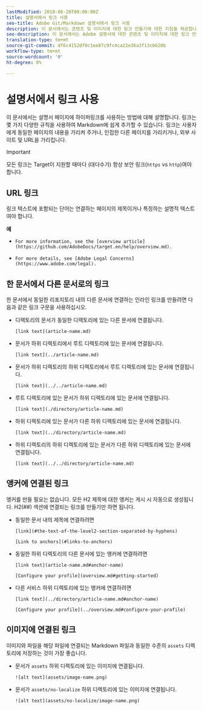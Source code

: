 ```yaml
---
lastModified: 2018-06-28T00:00:00Z
title: 설명서에서 링크 사용
seo-title: Adobe Git/Markdown 설명서에서 링크 사용
description: 이 문서에서는 콘텐츠 및 이미지에 대한 링크 만들기에 대한 지침을 제공합니다.
seo-description: 이 문서에서는 Adobe 설명서에 대한 콘텐츠 및 이미지에 대한 링크 만들기에 대한 지침을 제공합니다.
translation-type: tm+mt
source-git-commit: df6c4152df0c1ee87c9fc4ca22e36a3f13cb620b
workflow-type: tm+mt
source-wordcount: '0'
ht-degree: 0%

---
```



# 설명서에서 링크 사용

이 문서에서는 설명서 페이지에 하이퍼링크를 사용하는 방법에 대해 설명합니다. 링크는 몇 가지 다양한 규칙을 사용하여 Markdown에 쉽게 추가할 수 있습니다. 링크는 사용자에게 동일한 페이지의 내용을 가리켜 주거나, 인접한 다른 페이지를 가리키거나, 외부 사이트 및 URL을 가리킵니다.

>[!IMPORTANT]
>모든 링크는 Target이 지원할 때마다 (대다수가) 항상 보안 링크(`https` vs `http`)여야 합니다.

## URL 링크

링크 텍스트에 포함되는 단어는 연결하는 페이지의 제목이거나 특정하는 설명적 텍스트여야 합니다.

**예**

- `For more information, see the [overview article](https://github.com/AdobeDocs/target.en/help/overview.md).`

- `For more details, see [Adobe Legal Concerns](https://www.adobe.com/legal).`

## 한 문서에서 다른 문서로의 링크

한 문서에서 동일한 리포지토리 내의 다른 문서에 연결하는 인라인 링크를 만들려면 다음과 같은 링크 구문을 사용하십시오.

- 디렉토리의 문서가 동일한 디렉토리에 있는 다른 문서에 연결됩니다.

   `[link text](article-name.md)`

- 문서가 하위 디렉토리에서 루트 디렉토리에 있는 문서에 연결됩니다.

   `[link text](../article-name.md)`

- 문서가 하위 디렉토리의 하위 디렉토리에서 루트 디렉토리에 있는 문서에 연결됩니다.

   `[link text](../../article-name.md)`

- 루트 디렉토리에 있는 문서가 하위 디렉토리에 있는 문서에 연결됩니다.

   `[link text](./directory/article-name.md)`

- 하위 디렉토리에 있는 문서가 다른 하위 디렉토리에 있는 문서에 연결됩니다.

   `[link text](../directory/article-name.md)`

- 하위 디렉토리의 하위 디렉토리에 있는 문서가 다른 하위 디렉토리에 있는 문서에 연결됩니다.

   `[link text](../../directory/article-name.md)`

## 앵커에 연결된 링크

앵커를 만들 필요는 없습니다. 모든 H2 제목에 대한 앵커는 게시 시 자동으로 생성됩니다. H2(##) 섹션에 연결되는 링크를 만들기만 하면 됩니다.

- 동일한 문서 내의 제목에 연결하려면

   `[link](#the-text-of-the-level2-section-separated-by-hyphens)`

   `[Link to anchors](#links-to-anchors)`

- 동일한 하위 디렉토리의 다른 문서에 있는 앵커에 연결하려면

   `[link text](article-name.md#anchor-name)`

   `[Configure your profile](overview.md#getting-started)`

- 다른 서비스 하위 디렉토리에 있는 앵커에 연결하려면

   `[link text](../directory/article-name.md#anchor-name)`

   `[Configure your profile](../overview.md#configure-your-profile)`

## 이미지에 연결된 링크

이미지와 파일을 해당 파일에 연결되는 Markdown 파일과 동일한 수준의 `assets` 디렉토리에 저장하는 것이 가장 좋습니다.

- 문서가 `assets` 하위 디렉토리에 있는 이미지에 연결됩니다.

   `![alt text](assets/image-name.png)`

- 문서가 `assets/no-localize` 하위 디렉토리에 있는 이미지에 연결됩니다.

   `![alt text](assets/no-localize/image-name.png)`
